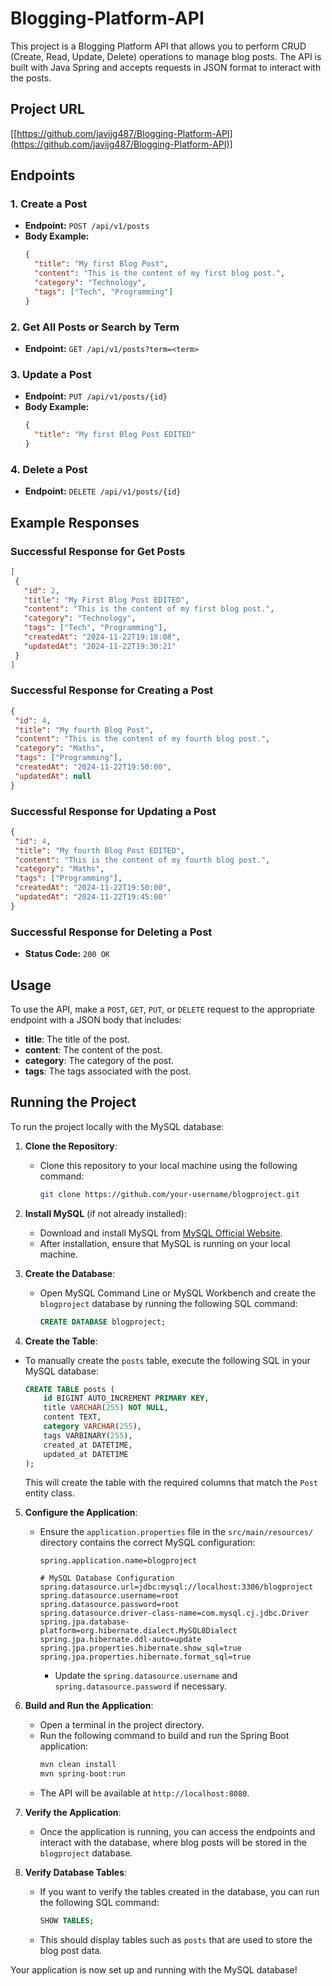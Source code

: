 # Blogging-Platform-API
This project is a Blogging Platform API that allows you to perform CRUD (Create, Read, Update, Delete) operations to manage blog posts. The API is built with Java Spring and accepts requests in JSON format to interact with the posts.

## Project URL
[[https://github.com/javijg487/Blogging-Platform-API](https://github.com/javijg487/Blogging-Platform-API)]

## Endpoints

### 1. Create a Post
- **Endpoint:** `POST /api/v1/posts`
- **Body Example:**
  ```json
  {
    "title": "My first Blog Post",
    "content": "This is the content of my first blog post.",
    "category": "Technology",
    "tags": ["Tech", "Programming"]
  }

### 2. Get All Posts or Search by Term
- **Endpoint:** `GET /api/v1/posts?term=<term>`

### 3. Update a Post
- **Endpoint:** `PUT /api/v1/posts/{id}`
- **Body Example:**
  ```json
  {
    "title": "My first Blog Post EDITED"
  }

### 4. Delete a Post
- **Endpoint:** `DELETE /api/v1/posts/{id}`


## Example Responses
### Successful Response for Get Posts
 ```json
 [
  {
    "id": 2,
    "title": "My First Blog Post EDITED",
    "content": "This is the content of my first blog post.",
    "category": "Technology",
    "tags": ["Tech", "Programming"],
    "createdAt": "2024-11-22T19:18:08",
    "updatedAt": "2024-11-22T19:30:21"
  }
]
```
### Successful Response for Creating a Post
 ```json
{
  "id": 4,
  "title": "My fourth Blog Post",
  "content": "This is the content of my fourth blog post.",
  "category": "Maths",
  "tags": ["Programming"],
  "createdAt": "2024-11-22T19:50:00",
  "updatedAt": null
}
```
### Successful Response for Updating a Post
 ```json
{
  "id": 4,
  "title": "My fourth Blog Post EDITED",
  "content": "This is the content of my fourth blog post.",
  "category": "Maths",
  "tags": ["Programming"],
  "createdAt": "2024-11-22T19:50:00",
  "updatedAt": "2024-11-22T19:45:00"
}
```
### Successful Response for Deleting a Post
 - **Status Code:** `200 OK`

## Usage
To use the API, make a `POST`, `GET`, `PUT`, or `DELETE` request to the appropriate endpoint with a JSON body that includes:

- **title**: The title of the post.
- **content**: The content of the post.
- **category**: The category of the post.
- **tags**: The tags associated with the post.

## Running the Project

To run the project locally with the MySQL database:

1. **Clone the Repository**:
   - Clone this repository to your local machine using the following command:
     ```bash
     git clone https://github.com/your-username/blogproject.git
     ```

2. **Install MySQL** (if not already installed):
   - Download and install MySQL from [MySQL Official Website](https://dev.mysql.com/downloads/).
   - After installation, ensure that MySQL is running on your local machine.

3. **Create the Database**:
   - Open MySQL Command Line or MySQL Workbench and create the `blogproject` database by running the following SQL command:
     ```sql
     CREATE DATABASE blogproject;
     ```

4. **Create the Table**:
  - To manually create the `posts` table, execute the following SQL in your MySQL database:

    ```sql
    CREATE TABLE posts (
        id BIGINT AUTO_INCREMENT PRIMARY KEY,
        title VARCHAR(255) NOT NULL,
        content TEXT,
        category VARCHAR(255),
        tags VARBINARY(255),
        created_at DATETIME,
        updated_at DATETIME
    );
    ```

    This will create the table with the required columns that match the `Post` entity class.

5. **Configure the Application**:
   - Ensure the `application.properties` file in the `src/main/resources/` directory contains the correct MySQL configuration:
     ```properties
     spring.application.name=blogproject
     
     # MySQL Database Configuration
     spring.datasource.url=jdbc:mysql://localhost:3306/blogproject
     spring.datasource.username=root
     spring.datasource.password=root
     spring.datasource.driver-class-name=com.mysql.cj.jdbc.Driver
     spring.jpa.database-platform=org.hibernate.dialect.MySQL8Dialect
     spring.jpa.hibernate.ddl-auto=update
     spring.jpa.properties.hibernate.show_sql=true
     spring.jpa.properties.hibernate.format_sql=true
     ```
     - Update the `spring.datasource.username` and `spring.datasource.password` if necessary.

6. **Build and Run the Application**:
   - Open a terminal in the project directory.
   - Run the following command to build and run the Spring Boot application:
     ```bash
     mvn clean install
     mvn spring-boot:run
     ```
   - The API will be available at `http://localhost:8080`.

7. **Verify the Application**:
   - Once the application is running, you can access the endpoints and interact with the database, where blog posts will be stored in the `blogproject` database.

8. **Verify Database Tables**:
   - If you want to verify the tables created in the database, you can run the following SQL command:
     ```sql
     SHOW TABLES;
     ```
   - This should display tables such as `posts` that are used to store the blog post data.

Your application is now set up and running with the MySQL database!
